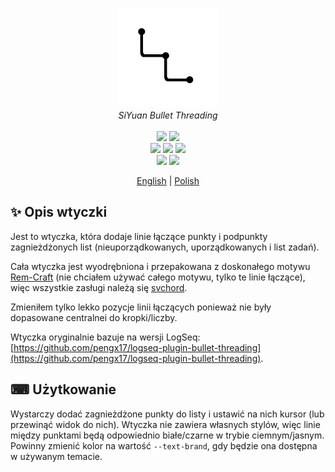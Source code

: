 <p align="center">
<img alt="SiYuan" src="icon.png">
<br>
<em>SiYuan Bullet Threading</em>
<br><br>
<a title="Releases" target="_blank" href="https://github.com/anarion80/siyuan-bullet-threading/releases"><img src="https://img.shields.io/github/v/release/anarion80/siyuan-bullet-threading?style=flat-square&color=9CF"></a>
<a title="Downloads" target="_blank" href="https://github.com/anarion80/siyuan-bullet-threading/releases"><img src="https://img.shields.io/github/downloads/anarion80/siyuan-bullet-threading/total.svg?style=flat-square&color=blueviolet"></a>
<br>
<a title="MIT" target="_blank" href="https://opensource.org/license/mit"><img src="https://img.shields.io/github/license/anarion80/siyuan-bullet-threading"></a>
<a title="Code Size" target="_blank" href="https://github.com/anarion80/siyuan-bullet-threading"><img src="https://img.shields.io/github/languages/code-size/anarion80/siyuan-bullet-threading.svg?style=flat-square&color=yellow"></a>
<a title="GitHub Pull Requests" target="_blank" href="https://github.com/anarion80/siyuan-bullet-threading/pulls"><img src="https://img.shields.io/github/issues-pr-closed/anarion80/siyuan-bullet-threading.svg?style=flat-square&color=FF9966"></a>
<br>
<a title="GitHub Commits" target="_blank" href="https://github.com/anarion80/siyuan-bullet-threading/commits/main"><img src="https://img.shields.io/github/commit-activity/m/anarion80/siyuan-bullet-threading.svg?style=flat-square"></a>
<a title="Last Commit" target="_blank" href="https://github.com/anarion80/siyuan-bullet-threading/commits/main"><img src="https://img.shields.io/github/last-commit/anarion80/siyuan-bullet-threading.svg?style=flat-square&color=FF9900"></a>
<br>
</p>

<p align="center">
<a href="README.md">English</a> | <a href="README_pl_PL.md">Polish</a>
</p>

## ✨ Opis wtyczki

Jest to wtyczka, która dodaje linie łączące punkty i podpunkty zagnieżdżonych list (nieuporządkowanych, uporządkowanych i list zadań).

Cała wtyczka jest wyodrębniona i przepakowana z doskonałego motywu [Rem-Craft](https://github.com/svchord/Rem-Craft) (nie chciałem używać całego motywu, tylko te linie łączące), więc wszystkie zasługi należą się [svchord](https://github.com/svchord).

Zmieniłem tylko lekko pozycje linii łączących ponieważ nie były dopasowane centralnei do kropki/liczby.

Wtyczka oryginalnie bazuje na wersji LogSeq: [https://github.com/pengx17/logseq-plugin-bullet-threading](https://github.com/pengx17/logseq-plugin-bullet-threading).

## ⌨ Użytkowanie

Wystarczy dodać zagnieżdżone punkty do listy i ustawić na nich kursor (lub przewinąć widok do nich). Wtyczka nie zawiera własnych stylów, więc linie między punktami będą odpowiednio białe/czarne w trybie ciemnym/jasnym. Powinny zmienić kolor na wartość `--text-brand`, gdy będzie ona dostępna w używanym temacie.
